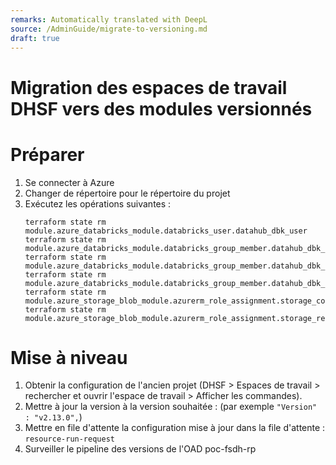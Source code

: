 ```yaml
---
remarks: Automatically translated with DeepL
source: /AdminGuide/migrate-to-versioning.md
draft: true
---
```


# Migration des espaces de travail DHSF vers des modules versionnés

# Préparer
1. Se connecter à Azure
2. Changer de répertoire pour le répertoire du projet
3. Exécutez les opérations suivantes :
    ```
    terraform state rm module.azure_databricks_module.databricks_user.datahub_dbk_user
    terraform state rm module.azure_databricks_module.databricks_group_member.datahub_dbk_admin_member
    terraform state rm module.azure_databricks_module.databricks_group_member.datahub_dbk_lead_member
    terraform state rm module.azure_databricks_module.databricks_group_member.datahub_dbk_all_member
    terraform state rm module.azure_storage_blob_module.azurerm_role_assignment.storage_contributor_assignment
    terraform state rm module.azure_storage_blob_module.azurerm_role_assignment.storage_reader_assignment
    ```
# Mise à niveau
1. Obtenir la configuration de l'ancien projet (DHSF > Espaces de travail > rechercher et ouvrir l'espace de travail > Afficher les commandes).
2. Mettre à jour la version à la version souhaitée : (par exemple `"Version" : "v2.13.0",`)
3. Mettre en file d'attente la configuration mise à jour dans la file d'attente : `resource-run-request`
4. Surveiller le pipeline des versions de l'OAD poc-fsdh-rp
